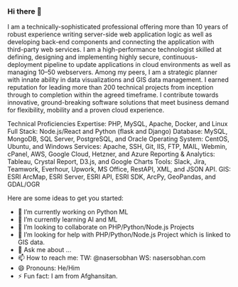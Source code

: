 ### Hi there 👋

I am a technically-sophisticated professional offering more than 10 years of robust experience writing server-side web application logic as well as developing back-end components and connecting the application with third-party web services. I am a high-performance technologist skilled at defining, designing and implementing highly secure, continuous-deployment pipeline to update applications in cloud environments as well as managing 10–50 webservers. Among my peers, I am a strategic planner with innate ability in data visualizations and GIS data management. I earned reputation for leading more than 200 technical projects from inception through to completion within the agreed timeframe. I contribute towards innovative, ground-breaking software solutions that meet business demand for flexibility, mobility and a proven cloud experience.

Technical Proficiencies
Expertise: PHP, MySQL, Apache, Docker, and Linux
Full Stack: Node.js/React and Python (flask and Django)
Database: MySQL, MongoDB, SQL Server, PostgreSQL, and Oracle
Operating System: CentOS, Ubuntu, and Windows
Services: Apache, SSH, Git, IIS, FTP, MAIL, Webmin, cPanel, AWS, Google Cloud, Hetzner, and Azure
Reporting & Analytics: Tableau, Crystal Report, D3.js, and Google Charts
Tools: Slack, Jira, Teamwork, Everhour, Upwork, MS Office, RestAPI, XML, and JSON API.
GIS: ESRI ArcMap, ESRI Server, ESRI API, ESRI SDK, ArcPy, GeoPandas, and GDAL/OGR

Here are some ideas to get you started:

- 🔭 I’m currently working on Python ML
- 🌱 I’m currently learning AI and ML
- 👯 I’m looking to collaborate on PHP/Python/Node.js Projects
- 🤔 I’m looking for help with PHP/Python/Node.js Project which is linked to GIS data.
- 💬 Ask me about ...
- 📫 How to reach me: TW: @nasersobhan WS: nasersobhan.com
- 😄 Pronouns: He/Him
- ⚡ Fun fact: I am from Afghansitan.

